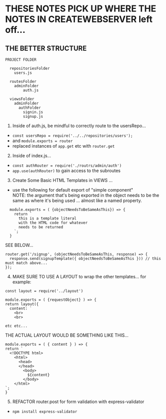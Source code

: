 # THESE NOTES PICK UP WHERE THE NOTES IN CREATEWEBSERVER left off...

## THE BETTER STRUCTURE

```
PROJECT FOLDER
    
  repositoriesFolder
    users.js

  routesFolder
    adminFolder
        auth.js

  viewsFolder
    adminFolder
      authFolder
        signin.js
        signup.js

```

1) Inside of auth.js, be mindful to correctly route to the usersRepo...  
  - `const usersRepo = require('../../repositories/users');`  
  - and `module.exports = router`
  - replaced instances of `app.get` etc with `router.get`

2) Inside of index.js...  
  - `const authRouter = require('./routrs/admin/auth')`
  - `app.use(authRouter)` to gain access to the subroutes
  
3) Create Some Basic HTML Templates in VIEWS ...  
  - use the following for default export of "simple component"  
  NOTE: the argument that's being exported in the object needs to be the same as where it's being used ... almost like a named property. 
  ```
    module.exports = ( {objectNeedsToBeSameAsThis}) => {
      return `
        this is a template literal 
        with the HTML code for whatever 
        needs to be returned
      `;
    }
  ```  
   SEE BELOW...

  ```
  router.get('/signup', (objectNeedsToBeSameAsThis, response) => {
    response.send(signupTemplate({ objectNeedsToBeSameAsThis })) // this must match above...
  });
  ```
  
4) MAKE SURE TO USE A LAYOUT to wrap the other templates... for example:  
  ```
  const layout = require('../layout')

  module.exports = ( {requestObject} ) => {
  return layout({
    content: `
      <br>
      <br>

  etc etc...
  ```  
  THE ACTUAL LAYOUT WOULD BE SOMETHING LIKE THIS...  
  ```
  module.exports = ( { content } ) => {
  return `
    <!DOCTYPE html>  
      <html>
        <head>
        </head>
          <body>
            ${content}
          </body>
      </html>
  `;
  } 
  ```

5) REFACTOR router.post for form validation with express-validator  
  - `npm install express-validator` 